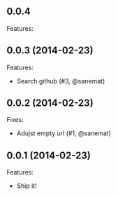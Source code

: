 ## 0.0.4
  Features:

## 0.0.3 (2014-02-23)
  Features:

  - Search github (#3, @sanemat)

## 0.0.2 (2014-02-23)
  Fixes:

  - Adujst empty url (#1, @sanemat)

## 0.0.1 (2014-02-23)
  Features:

  - Ship it!

